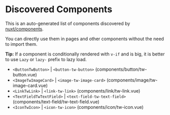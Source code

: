 # Discovered Components

This is an auto-generated list of components discovered by [nuxt/components](https://github.com/nuxt/components).

You can directly use them in pages and other components without the need to import them.

**Tip:** If a component is conditionally rendered with `v-if` and is big, it is better to use `Lazy` or `lazy-` prefix to lazy load.

- `<ButtonTwButton>` | `<button-tw-button>` (components/button/tw-button.vue)
- `<ImageTwImageCard>` | `<image-tw-image-card>` (components/image/tw-image-card.vue)
- `<LinkTwLink>` | `<link-tw-link>` (components/link/tw-link.vue)
- `<TextFieldTwTextField>` | `<text-field-tw-text-field>` (components/text-field/tw-text-field.vue)
- `<IconTwIcon>` | `<icon-tw-icon>` (components/icon/tw-icon.vue)
